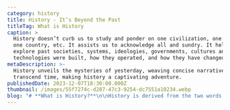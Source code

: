 ```yaml
---
category: history
title: History - It’s Beyond the Past
titleTag: What is History
caption: >
  History doesn’t curb us to study and ponder on one civilization, one religion,
  one country, etc. It assists us to acknowledge all and sundry. It helps us
  explore past societies, systems, ideologies, governments, cultures and
  technologies were built, how they operated, and how they have changed.
metaDescription: >-
  History unveils the mysteries of yesterday, weaving concise narratives that
  transcend time, making history a captivating adventure.
publishedDate: 2023-12-07T18:30:00.000Z
thumbnail: /images/55f7274c-d287-47c3-9254-dc7551a10234.webp
blog: "# **What is History?**\n\nHistory is derived from the two words “His” and “Story”; which means the story of a man. History covers a multitude of aspects from multifarious eras and multiple topics like the evolution of the earth, and the evolution of man, to ancient and novel inventions. History is deciphered into ternion periods i.e., ancient, medieval, and modern.\n\n### Why history is important to study?\n\nHistory encourages us to comprehend multifaceted cultures across the globe so that novices can think ahead of their time, they can associate with folks coming from different parts of the world. History doesn’t cause us to study and ponder on one civilization, one religion, one country, etc. It assists us to acknowledge all and sundry. It helps us explore how past societies, systems, ideologies, governments, cultures and technologies were built, how they operated, and how they have changed.\n\n### What are common misconceptions about history?\n\n#### **1. History is boring!**\n\nReally, can you believe it? Each and everything that you see, living or non-living has its history and a story to tell. You can roleplay your favourite freedom fighter, prime minister, or president, or there might be some episodes that inspire you to be like them or act like them. It inspires you to research and understand the third-person perspectives.\n\n#### **2. History is just about deceased people!**\n\nEven though the people are not there or the era has passed, it has left behind many learnings, experiences and answers. Finding out about things already occurred helps you to develop inquisitiveness to know more about the various tiny and huge inventions. E.g., who came up with the idea of the first computer? Was it Charles Babbage or Alan Turing? Who came up with the idea of a backpack, shoes, comb, etc.? What made them think about these basic necessities? Were people readily open to these ideas?\n\n#### **3. History is just the memorization of people, places, and dates:**\n\nHistory is miscellaneous. The apprentice should be trained to see the big picture of an episode. For e.g. which events led to that episode, who were the people involved, why they were involved, and what were the repercussions of those events which led to that episode? Instead of shoving information in the head of the apprentice, we should make them more inclined to retain this information.\n\n#### **4. History is all lecture and text reading:**\n\nIt's definitely untrue! It's about exploring your circumambient. It's about taking long walks with elders and asking them, instead of high rise what was there before, how was Bengaluru before the emergence of IT companies, and why all IT companies are situated in Bengaluru when we have a shortage of water? It's about visiting a museum and developing a close-knit relationship with our ancestors. It's all about dwelling in the sea of unknown knowledge.\n\n#### **5. History is never relevant!**\n\nAll history is known as the collection of the past. But without the past, there is no future. The mistakes which our ancestors made; our political leaders make sure to do not repeat them. History helps us improvise our inventions, and understand the law of physics, it would be a shame to admit that the architecture of our ancestors is far better than the new construction of high rises, it is way more beautiful, strong, and untethered.\n\n### History helps us to develop and refine our skills. How?\n\n#### **1. Reading and Writing**\n\nHistory guides us to analyze the work of distinguished historians from the abysmal writings of their own time. We can comprehend history from primary and secondary sources which give us insight into the work of the following few historians mentioned here although there are many more like Herodotus, Edward Gibbon, Karl Marx, Fernand Braudel,\_\n\nLeopold von Ranke, Kalhana, Al Biruni, Hsuan Tsang etc. Primary sources (written at that time) and secondary sources (written about a period, after the fact).\n\n#### **2. Craft your own opinions.**\n\n* In history, we have the privilege to craft our own opinions about events because there is no decisive truth about the events. E.g., the victory of one group was a loss of another. In the modern world, the conquest of Afghanistan by the Taliban is not good news for India, but if we study about their success there is no powerful government and leader who can fight back. So, with this event, we realize the importance of powerful leaders, government, and military who will never let down their people by fleeing to another country.\n\n#### **3. Decision-making**\n\n* Studying the events and happenings of the past, analysing them and drawing conclusions helps us prevent mistakes and learn about well-worked theories. It helps us to make informed decisions and guides us to overcome obstacles.\n\n### **We all are living history!**\n\nAs said by Martin Luther King Jr.\n\n> *‘We are not makers of History; We are made of History’.*\n\nAll people and cultures are living histories because we have inherited our past through our ancestors. History matters because it helps us as individuals and as societies to understand why our societies are the way they are and what they value. For Generation Z we are history and outdated because we didn’t renovate our rooms with LED lights, and we don’t have TikTok installed on our mobile phones.\n\n### Why History is fun?\n\nLearning about history can be a great deal of entertainment because we have thongs of movies like Mohenjo-Daro, Gandhi, Border, The Ghazi Attack, Panipat, The Thugs of Hindustan, etc. History is a complete package of fascinating stories ever told like Panchatantra, Shakuntala, The Last Mughal, Discovery of India, The Train to Pakistan, etc. Regularly new stories with varied genres like treasures, mysteries, adventures, folklore, etc. keep emerging from the past to the mainstream.\n\n### Conclusion\n\nThe study of history, and our past will help us in enhancing our skills and will help us to acquire traits as a better version of a global citizen.\n"
---
```


